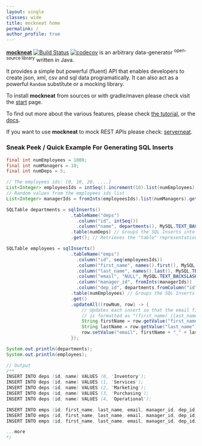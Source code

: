 ```yaml
---
layout: single
classes: wide
title: mockneat home
permalink: /
author_profile: true
---
```


[**mockneat**](https://github.com/nomemory/mockneat) [![Build Status](https://travis-ci.org/nomemory/mockneat.svg?branch=master)](https://travis-ci.org/nomemory/mockneat.svg?branch=master) [![codecov](https://codecov.io/gh/nomemory/mockneat/branch/master/graph/badge.svg)](https://codecov.io/gh/nomemory/mockneat)
 is an arbitrary data-generator <sup>open-source library</sup> written in Java.

It provides a simple but powerful (fluent) API that enables developers to create json, xml, csv and sql data programatically. It can also act as a powerful `Random` substitute or a mocking library.

To install **mockneat** from sources or with gradle/maven please check visit the [start](../start) page.

To find out more about the various features, please check [the tutorial](../tutorial), or the [docs](../docs).

If you want to use **mockneat** to mock REST APIs please check: [serverneat](https://github.com/nomemory/serverneat).

### Sneak Peek / Quick Example For Generating SQL Inserts

```java
final int numEmployees = 1000;
final int numManagers = 10;
final int numDeps = 5;

// The employees ids: [0, 10, 20, ....]
List<Integer> employeesIds = intSeq().increment(10).list(numEmployees).get();
// Random values from the employees ids list
List<Integer> managerIds = fromInts(employeesIds).list(numManagers).get();

SQLTable departments = sqlInserts()
                        .tableName("deps")
                          .column("id", intSeq())
                          .column("name", departments(), MySQL.TEXT_BACKSLASH)
                        .table(numDeps) // Groups the SQL Inserts into a table
                        .get(); // Retrieves the "table" representation

SQLTable employees = sqlInserts()
                        .tableName("emps")
                          .column("id", seq(employeesIds))
                          .column("first_name", names().first(), MySQL.TEXT_BACKSLASH)
                          .column("last_name", names().last(), MySQL.TEXT_BACKSLASH)
                          .column("email", "NULL", MySQL.TEXT_BACKSLASH)
                          .column("manager_id", fromInts(managerIds))
                          .column("dep_id", departments.fromColumn("id"))
                        .table(numEmployees) // Groups the SQL Inserts inside a table
                        .get()
                        .updateAll((rowNum, row) -> {
                            // Updates each insert so that the email field
                            // is formatted as "(first_name)_(last_name)@company.com"
                            String firstName = row.getValue("first_name").toLowerCase();
                            String lastName = row.getValue("last_name").toLowerCase();
                            row.setValue("email", firstName + "_" + lastName + "@company.com");
                        });

System.out.println(departments);
System.out.println(employees);

// Output
/**
INSERT INTO deps (id, name) VALUES (0, 'Inventory');
INSERT INTO deps (id, name) VALUES (1, 'Services');
INSERT INTO deps (id, name) VALUES (2, 'Marketing');
INSERT INTO deps (id, name) VALUES (3, 'Purchasing');
INSERT INTO deps (id, name) VALUES (4, 'Operational');

INSERT INTO emps (id, first_name, last_name, email, manager_id, dep_id) VALUES (0, 'Abel', 'Skibisky', 'abel_skibisky@company.com', 8630, '3');
INSERT INTO emps (id, first_name, last_name, email, manager_id, dep_id) VALUES (10, 'Olen', 'Sourlis', 'olen_sourlis@company.com', 8630, '4');
INSERT INTO emps (id, first_name, last_name, email, manager_id, dep_id) VALUES (20, 'Barry', 'Gustin', 'barry_gustin@company.com', 8630, '0');

...more
*/
```
